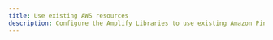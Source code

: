 ```yaml
---
title: Use existing AWS resources
description: Configure the Amplify Libraries to use existing Amazon Pinpoint resources by referencing them in your configuration.
---
```


<inline-fragment platform="android" src="~/lib/analytics/fragments/existing-resources.md"></inline-fragment>
<inline-fragment platform="ios" src="~/lib/analytics/fragments/existing-resources.md"></inline-fragment>
